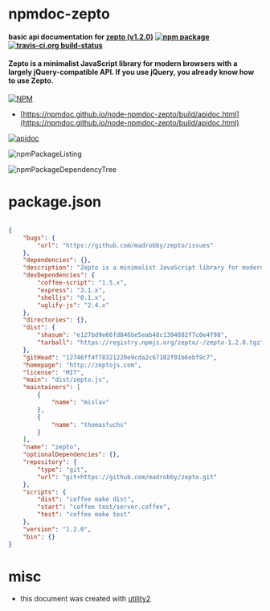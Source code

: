 # npmdoc-zepto

#### basic api documentation for  [zepto (v1.2.0)](http://zeptojs.com)  [![npm package](https://img.shields.io/npm/v/npmdoc-zepto.svg?style=flat-square)](https://www.npmjs.org/package/npmdoc-zepto) [![travis-ci.org build-status](https://api.travis-ci.org/npmdoc/node-npmdoc-zepto.svg)](https://travis-ci.org/npmdoc/node-npmdoc-zepto)

#### Zepto is a minimalist JavaScript library for modern browsers with a largely jQuery-compatible API. If you use jQuery, you already know how to use Zepto.

[![NPM](https://nodei.co/npm/zepto.png?downloads=true&downloadRank=true&stars=true)](https://www.npmjs.com/package/zepto)

- [https://npmdoc.github.io/node-npmdoc-zepto/build/apidoc.html](https://npmdoc.github.io/node-npmdoc-zepto/build/apidoc.html)

[![apidoc](https://npmdoc.github.io/node-npmdoc-zepto/build/screenCapture.buildCi.browser.%252Ftmp%252Fbuild%252Fapidoc.html.png)](https://npmdoc.github.io/node-npmdoc-zepto/build/apidoc.html)

![npmPackageListing](https://npmdoc.github.io/node-npmdoc-zepto/build/screenCapture.npmPackageListing.svg)

![npmPackageDependencyTree](https://npmdoc.github.io/node-npmdoc-zepto/build/screenCapture.npmPackageDependencyTree.svg)



# package.json

```json

{
    "bugs": {
        "url": "https://github.com/madrobby/zepto/issues"
    },
    "dependencies": {},
    "description": "Zepto is a minimalist JavaScript library for modern browsers with a largely jQuery-compatible API. If you use jQuery, you already know how to use Zepto.",
    "devDependencies": {
        "coffee-script": "1.5.x",
        "express": "3.1.x",
        "shelljs": "0.1.x",
        "uglify-js": "2.4.x"
    },
    "directories": {},
    "dist": {
        "shasum": "e127bd9e66fd846be5eab48c1394882f7c0e4f98",
        "tarball": "https://registry.npmjs.org/zepto/-/zepto-1.2.0.tgz"
    },
    "gitHead": "12746ff4f78321220e9cda2c67102f01b6ebf9c7",
    "homepage": "http://zeptojs.com",
    "license": "MIT",
    "main": "dist/zepto.js",
    "maintainers": [
        {
            "name": "mislav"
        },
        {
            "name": "thomasfuchs"
        }
    ],
    "name": "zepto",
    "optionalDependencies": {},
    "repository": {
        "type": "git",
        "url": "git+https://github.com/madrobby/zepto.git"
    },
    "scripts": {
        "dist": "coffee make dist",
        "start": "coffee test/server.coffee",
        "test": "coffee make test"
    },
    "version": "1.2.0",
    "bin": {}
}
```



# misc
- this document was created with [utility2](https://github.com/kaizhu256/node-utility2)
